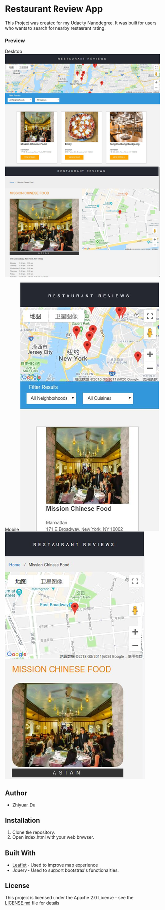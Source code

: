 # Restaurant Review App

This Project was created for my Udacity Nanodegree. It was built for users who wants to search for nearby restaurant rating.

### Preview

Desktop
![alt text](https://github.com/lYesterdaYl/Udacity_Frontend/blob/master/Restaurant%20Review%20App/preview/preview_desktop.jpg?raw=true)
![alt text](https://github.com/lYesterdaYl/Udacity_Frontend/blob/master/Restaurant%20Review%20App/preview/preview_desktop_2.jpg?raw=true)

Mobile
![alt text](https://github.com/lYesterdaYl/Udacity_Frontend/blob/master/Restaurant%20Review%20App/preview/preview_mobile.jpg?raw=true)
![alt text](https://github.com/lYesterdaYl/Udacity_Frontend/blob/master/Restaurant%20Review%20App/preview/preview_mobile_2.jpg?raw=true)

## Author

* [Zhiyuan Du](https://github.com/lYesterdaYl)

## Installation

1. Clone the repository.
2. Open index.html with your web browser.

## Built With

* [Leaflet](https://leafletjs.com/) - Used to improve map experience
* [Jquery](https://jquery.com/) - Used to support bootstrap's functionalities.

## License

This project is licensed under the Apache 2.0 License - see the [LICENSE.md](LICENSE.md) file for details